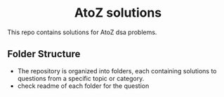 <h1 align="center">AtoZ solutions</h1>
This repo contains solutions for AtoZ dsa problems.

## Folder Structure
- The repository is organized into folders, each containing solutions to questions from a specific topic or category. 
- check readme of each folder for the question
